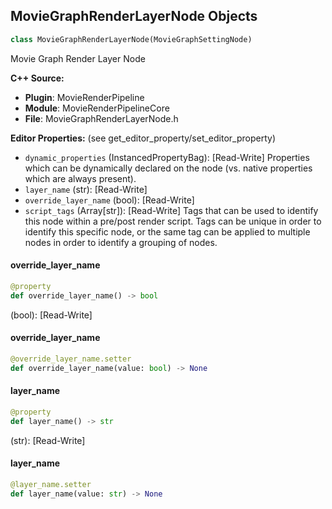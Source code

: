 ## MovieGraphRenderLayerNode Objects

```python
class MovieGraphRenderLayerNode(MovieGraphSettingNode)
```

Movie Graph Render Layer Node

**C++ Source:**

- **Plugin**: MovieRenderPipeline
- **Module**: MovieRenderPipelineCore
- **File**: MovieGraphRenderLayerNode.h

**Editor Properties:** (see get_editor_property/set_editor_property)

- ``dynamic_properties`` (InstancedPropertyBag):  [Read-Write] Properties which can be dynamically declared on the node (vs. native properties which are always present).
- ``layer_name`` (str):  [Read-Write]
- ``override_layer_name`` (bool):  [Read-Write]
- ``script_tags`` (Array[str]):  [Read-Write] Tags that can be used to identify this node within a pre/post render script. Tags can be unique in order to identify this specific node,
  or the same tag can be applied to multiple nodes in order to identify a grouping of nodes.

<a id="unreal.MovieGraphRenderLayerNode.override_layer_name"></a>

#### override_layer_name

```python
@property
def override_layer_name() -> bool
```

(bool):  [Read-Write]

<a id="unreal.MovieGraphRenderLayerNode.override_layer_name"></a>

#### override_layer_name

```python
@override_layer_name.setter
def override_layer_name(value: bool) -> None
```

<a id="unreal.MovieGraphRenderLayerNode.layer_name"></a>

#### layer_name

```python
@property
def layer_name() -> str
```

(str):  [Read-Write]

<a id="unreal.MovieGraphRenderLayerNode.layer_name"></a>

#### layer_name

```python
@layer_name.setter
def layer_name(value: str) -> None
```

<a id="unreal.MovieGraphConditionGroupQueryBase"></a>